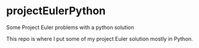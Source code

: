 # projectEulerPython
Some Project Euler problems with a python solution 

This repo is where I put some of my project Euler solution mostly in Python.
